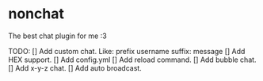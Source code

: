 # nonchat
 The best chat plugin for me :3


TODO:
[] Add custom chat. Like: prefix username suffix: message
[] Add HEX support.
[] Add config.yml
[] Add reload command.
[] Add bubble chat.
[] Add x-y-z chat.
[] Add auto broadcast.
